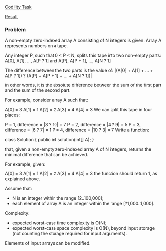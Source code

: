 [Codility Task](https://codility.com/programmers/task/tape_equilibrium/)

[Result](https://codility.com/demo/results/trainingSUZJ8N-U65/)

### Problem

A non-empty zero-indexed array A consisting of N integers is given. Array A represents numbers on a tape.

Any integer P, such that 0 < P < N, splits this tape into two non-empty parts: A[0], A[1], ..., A[P ? 1] and A[P], A[P + 1], ..., A[N ? 1].

The difference between the two parts is the value of: |(A[0] + A[1] + ... + A[P ? 1]) ? (A[P] + A[P + 1] + ... + A[N ? 1])|

In other words, it is the absolute difference between the sum of the first part and the sum of the second part.

For example, consider array A such that:

  A[0] = 3
  A[1] = 1
  A[2] = 2
  A[3] = 4
  A[4] = 3
We can split this tape in four places:

P = 1, difference = |3 ? 10| = 7
P = 2, difference = |4 ? 9| = 5
P = 3, difference = |6 ? 7| = 1
P = 4, difference = |10 ? 3| = 7
Write a function:

class Solution { public int solution(int[] A); }

that, given a non-empty zero-indexed array A of N integers, returns the minimal difference that can be achieved.

For example, given:

  A[0] = 3
  A[1] = 1
  A[2] = 2
  A[3] = 4
  A[4] = 3
the function should return 1, as explained above.

Assume that:

* N is an integer within the range [2..100,000];
* each element of array A is an integer within the range [?1,000..1,000].

Complexity:

* expected worst-case time complexity is O(N);
* expected worst-case space complexity is O(N), beyond input storage (not counting the storage required for input arguments).

Elements of input arrays can be modified.
